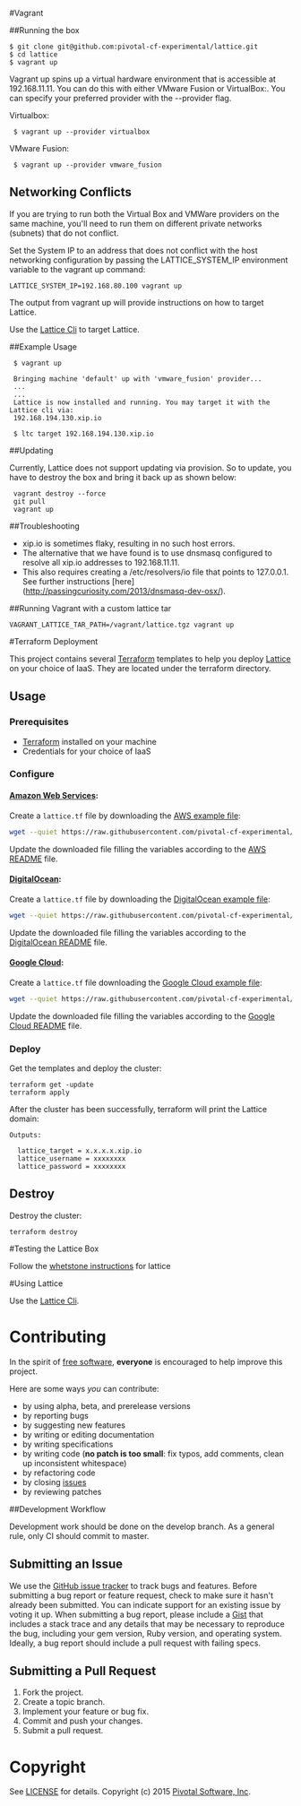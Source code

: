 #Vagrant

##Running the box

    $ git clone git@github.com:pivotal-cf-experimental/lattice.git
    $ cd lattice
    $ vagrant up

Vagrant up spins up a virtual hardware environment that is accessible at 192.168.11.11. You can do this with either VMware Fusion or VirtualBox:. You can specify your preferred provider with the --provider flag.

Virtualbox:

     $ vagrant up --provider virtualbox

VMware Fusion:

     $ vagrant up --provider vmware_fusion

## Networking Conflicts
If you are trying to run both the Virtual Box and VMWare providers on the same machine, 
you'll need to run them on different private networks (subnets) that do not conflict.

Set the System IP to an address that does not conflict with the host networking configuration by passing the
LATTICE_SYSTEM_IP environment variable to the vagrant up command:

```
LATTICE_SYSTEM_IP=192.168.80.100 vagrant up
```

The output from vagrant up will provide instructions on how to target Lattice. 

Use the [Lattice Cli](https://github.com/pivotal-cf-experimental/lattice-cli) to target Lattice.

##Example Usage

     $ vagrant up
     
     Bringing machine 'default' up with 'vmware_fusion' provider...
     ...
     ...
     Lattice is now installed and running. You may target it with the Lattice cli via:
     192.168.194.130.xip.io
     
     $ ltc target 192.168.194.130.xip.io 
     

##Updating

Currently, Lattice does not support updating via provision.
So to update, you have to destroy the box and bring it back up as shown below:

     vagrant destroy --force
     git pull
     vagrant up
  
##Troubleshooting
-  xip.io is sometimes flaky, resulting in no such host errors.
-  The alternative that we have found is to use dnsmasq configured to resolve all xip.io addresses to 192.168.11.11.
-  This also requires creating a /etc/resolvers/io file that points to 127.0.0.1. See further instructions [here] (http://passingcuriosity.com/2013/dnsmasq-dev-osx/). 

##Running Vagrant with a custom lattice tar

    VAGRANT_LATTICE_TAR_PATH=/vagrant/lattice.tgz vagrant up

#Terraform Deployment


This project contains several [Terraform](https://www.terraform.io/) templates to help you deploy
[Lattice](https://github.com/pivotal-cf-experimental/lattice) on your choice of IaaS.
They are located under the terraform directory.

## Usage

### Prerequisites

* [Terraform](https://www.terraform.io/intro/getting-started/install.html) installed on your machine
* Credentials for your choice of IaaS

### Configure

#### [Amazon Web Services](http://aws.amazon.com/):

Create a `lattice.tf` file by downloading the [AWS example file](https://github.com/pivotal-cf-experimental/lattice/blob/master/terraform/aws/lattice.tf.example):

``` bash
wget --quiet https://raw.githubusercontent.com/pivotal-cf-experimental/lattice/master/terraform/aws/lattice.tf.example -O lattice.tf
```

Update the downloaded file filling the variables according to the [AWS README](https://github.com/pivotal-cf-experimental/lattice/blob/master/terraform/aws/README.md) file.

#### [DigitalOcean](https://www.digitalocean.com):

Create a `lattice.tf` file by downloading the [DigitalOcean example file](https://github.com/pivotal-cf-experimental/lattice/blob/master/terraform/digitalocean/lattice.tf.example):

``` bash
wget --quiet https://raw.githubusercontent.com/pivotal-cf-experimental/lattice/master/terraform/digitalocean/lattice.tf.example -O lattice.tf
```

Update the downloaded file filling the variables according to the [DigitalOcean README](https://github.com/pivotal-cf-experimental/lattice/blob/master/terraform/digitalocean/README.md) file.

#### [Google Cloud](https://cloud.google.com/):

Create a `lattice.tf` file downloading the [Google Cloud example file](https://github.com/pivotal-cf-experimental/lattice/blob/master/terraform/google/lattice.tf.example):

``` bash
wget --quiet https://raw.githubusercontent.com/pivotal-cf-experimental/lattice/lattice-terraform/master/google/lattice.tf.example -O lattice.tf
```
Update the downloaded file filling the variables according to the [Google Cloud README](https://github.com/pivotal-cf-experimental/lattice/blob/master/terraform/google/README.md) file.

### Deploy

Get the templates and deploy the cluster:

```
terraform get -update
terraform apply
```

After the cluster has been successfully, terraform will print the Lattice domain:

```
Outputs:

  lattice_target = x.x.x.x.xip.io
  lattice_username = xxxxxxxx
  lattice_password = xxxxxxxx
```



## Destroy

Destroy the cluster:

```
terraform destroy
```



#Testing the Lattice Box

 Follow the [whetstone instructions](https://github.com/pivotal-cf-experimental/whetstone) for lattice

#Using Lattice

 Use the [Lattice Cli](https://github.com/pivotal-cf-experimental/lattice-cli).



# Contributing

In the spirit of [free software](http://www.fsf.org/licensing/essays/free-sw.html), **everyone** is encouraged to help improve this project.

Here are some ways *you* can contribute:

* by using alpha, beta, and prerelease versions
* by reporting bugs
* by suggesting new features
* by writing or editing documentation
* by writing specifications
* by writing code (**no patch is too small**: fix typos, add comments, clean up inconsistent whitespace)
* by refactoring code
* by closing [issues](https://github.com/pivotal-cf-experimental/lattice/issues)
* by reviewing patches

##Development Workflow

Development work should be done on the develop branch.
As a general rule, only CI should commit to master.

## Submitting an Issue
We use the [GitHub issue tracker](https://github.com/pivotal-cf-experimental/lattice/issues) to track bugs and features.
Before submitting a bug report or feature request, check to make sure it hasn't already been submitted.
You can indicate support for an existing issue by voting it up.
When submitting a bug report, please include a [Gist](http://gist.github.com/) that includes a stack trace and any
details that may be necessary to reproduce the bug, including your gem version, Ruby version, and operating system.
Ideally, a bug report should include a pull request with failing specs.

## Submitting a Pull Request

1. Fork the project.
2. Create a topic branch.
3. Implement your feature or bug fix.
4. Commit and push your changes.
5. Submit a pull request.

# Copyright

See [LICENSE](https://github.com/pivotal-cf-experimental/lattice/blob/master/LICENSE) for details.
Copyright (c) 2015 [Pivotal Software, Inc](http://www.pivotal.io/).
